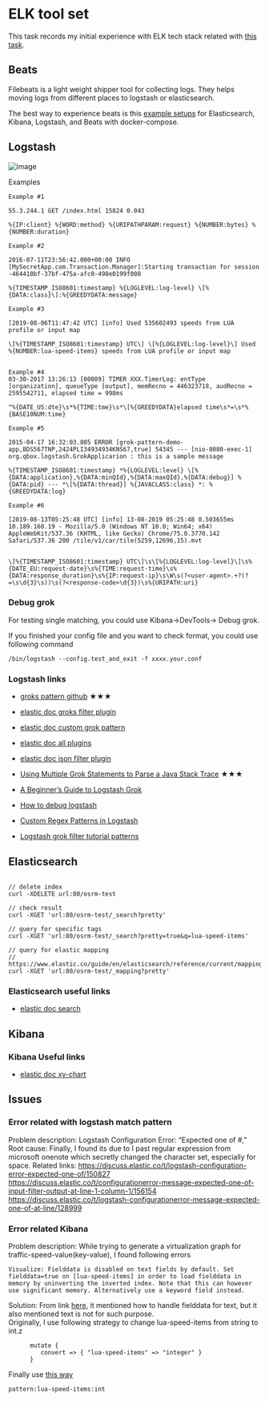 # ELK tool set

This task records my initial experience with ELK tech stack related with [this task](https://github.com/Telenav/osrm-backend/issues/65).  

## Beats
Filebeats is a light weight shipper tool for collecting logs.  They helps moving logs from different places to logstash or elasticsearch.  

The best way to experience beats is this [example setups](https://github.com/xeraa/elastic-docker) for Elasticsearch, Kibana, Logstash, and Beats with docker-compose.  

## Logstash

![image](https://www.elastic.co/guide/en/logstash/current/static/images/logstash.png)

Examples

```
Example #1 

55.3.244.1 GET /index.html 15824 0.043

%{IP:client} %{WORD:method} %{URIPATHPARAM:request} %{NUMBER:bytes} %{NUMBER:duration}

Example #2

2016-07-11T23:56:42.000+00:00 INFO [MySecretApp.com.Transaction.Manager]:Starting transaction for session -464410bf-37bf-475a-afc0-498e0199f008

%{TIMESTAMP_ISO8601:timestamp} %{LOGLEVEL:log-level} \[%{DATA:class}\]:%{GREEDYDATA:message}
 
Example #3

[2019-08-06T11:47:42 UTC] [info] Used 535602493 speeds from LUA profile or input map

\[%{TIMESTAMP_ISO8601:timestamp} UTC\] \[%{LOGLEVEL:log-level}\] Used %{NUMBER:lua-speed-items} speeds from LUA profile or input map


Example #4
03-30-2017 13:26:13 [00089] TIMER XXX.TimerLog: entType [organization], queueType [output], memRecno = 446323718, audRecno = 2595542711, elapsed time = 998ms

^%{DATE_US:dte}\s*%{TIME:tme}\s*\[%{GREEDYDATA}elapsed time\s*=\s*%{BASE10NUM:time}

Example #5

2015-04-17 16:32:03.805 ERROR [grok-pattern-demo-app,BDS567TNP,2424PLI34934934KNS67,true] 54345 --- [nio-8080-exec-1] org.qbox.logstash.GrokApplicarion : this is a sample message

%{TIMESTAMP_ISO8601:timestamp} *%{LOGLEVEL:level} \[%{DATA:application},%{DATA:minQId},%{DATA:maxQId},%{DATA:debug}] %{DATA:pid} --- *\[%{DATA:thread}] %{JAVACLASS:class} *: %{GREEDYDATA:log}

Example #6

[2019-08-13T05:25:48 UTC] [info] 13-08-2019 05:25:48 0.503655ms 10.189.160.19 - Mozilla/5.0 (Windows NT 10.0; Win64; x64) AppleWebKit/537.36 (KHTML, like Gecko) Chrome/75.0.3770.142 Safari/537.36 200 /tile/v1/car/tile(5259,12696,15).mvt


\[%{TIMESTAMP_ISO8601:timestamp} UTC\]\s\[%{LOGLEVEL:log-level}\]\s%{DATE_EU:request-date}\s%{TIME:request-time}\s%{DATA:response_duration}\s%{IP:request-ip}\s\W\s(?<user-agent>.+?(?=\s\d{3}\s))\s(?<response-code>\d{3})\s%{URIPATH:uri}

```


### Debug grok

For testing single matching, you could use Kibana->DevTools-> Debug grok.

If you finished your config file and you want to check format, you could use following command
```
/bin/logstash --config.test_and_exit -f xxxx.your.conf
```

### Logstash links
- [groks pattern github](https://github.com/logstash-plugins/logstash-patterns-core/blob/master/patterns/grok-patterns)  <span>&#9733;</span><span>&#9733;</span><span>&#9733;</span>
- [elastic doc groks filter plugin](https://www.elastic.co/guide/en/logstash/current/plugins-filters-grok.html)
-  [elastic doc custom grok pattern](https://www.elastic.co/guide/en/logstash/current/plugins-filters-grok.html#_custom_patterns)
- [elastic doc all plugins](https://www.elastic.co/guide/en/logstash/current/filter-plugins.html)
- [elastic doc json filter plugin](https://www.elastic.co/guide/en/logstash/current/plugins-filters-json.html)

- [Using Multiple Grok Statements to Parse a Java Stack Trace](https://dzone.com/articles/using-multiple-grok-statements)  <span>&#9733;</span><span>&#9733;</span><span>&#9733;</span>
- [A Beginner’s Guide to Logstash Grok](https://logz.io/blog/logstash-grok/) 
- [How to debug logstash](https://logz.io/blog/debug-logstash/)
- [Custom Regex Patterns in Logstash](https://medium.com/statuscode/using-custom-regex-patterns-in-logstash-fa3c5b40daab)
- [Logstash grok filter tutorial patterns](https://qbox.io/blog/logstash-grok-filter-tutorial-patterns)



## Elasticsearch

```

// delete index
curl -XDELETE url:80/osrm-test

// check result
curl -XGET 'url:80/osrm-test/_search?pretty'

// query for specific tags
curl -XGET 'url:80/osrm-test/_search?pretty=true&q=lua-speed-items'

// query for elastic mapping
// https://www.elastic.co/guide/en/elasticsearch/reference/current/mapping.html
curl -XGET 'url:80/osrm-test/_mapping?pretty'

```

### Elasticsearch useful links
- [elastic doc search](https://www.elastic.co/guide/en/elasticsearch/reference/current/search-search.html)


## Kibana

### Kibana Useful links
- [elastic doc xy-chart](https://www.elastic.co/guide/en/kibana/current/xy-chart.html)



## Issues

### Error related with logstash match pattern
Problem description: Logstash Configuration Error: “Expected one of #,”
Root cause: Finally, I found its due to I past regular expression from microsoft onenote which secretly changed the character set, especially for space.
Related links: 
https://discuss.elastic.co/t/logstash-configuration-error-expected-one-of/150827
https://discuss.elastic.co/t/configurationerror-message-expected-one-of-input-filter-output-at-line-1-column-1/156154
https://discuss.elastic.co/t/logstash-configurationerror-message-expected-one-of-at-line/128999

### Error related Kibana
Problem description: While trying to generate a virtualization graph for traffic-speed-value(key-value), I found following errors
```
Visualize: Fielddata is disabled on text fields by default. Set fielddata=true on [lua-speed-items] in order to load fielddata in memory by uninverting the inverted index. Note that this can however use significant memory. Alternatively use a keyword field instead.
```
Solution: From link [here](https://www.elastic.co/guide/en/elasticsearch/reference/current/fielddata.html), it mentioned how to handle fielddata for text, but it also mentioned text is not for such purpose.  
Originally, I use following strategy to change lua-speed-items from string to int.z
```
      mutate {
         convert => { "lua-speed-items" => "integer" }
      }
```
Finally use [this way](https://discuss.elastic.co/t/field-turns-into-text-in-elasticsearch-after-being-mapped-as-int-in-grok-and-being-mutated-into-integer/112381)
```
pattern:lua-speed-items:int
```



